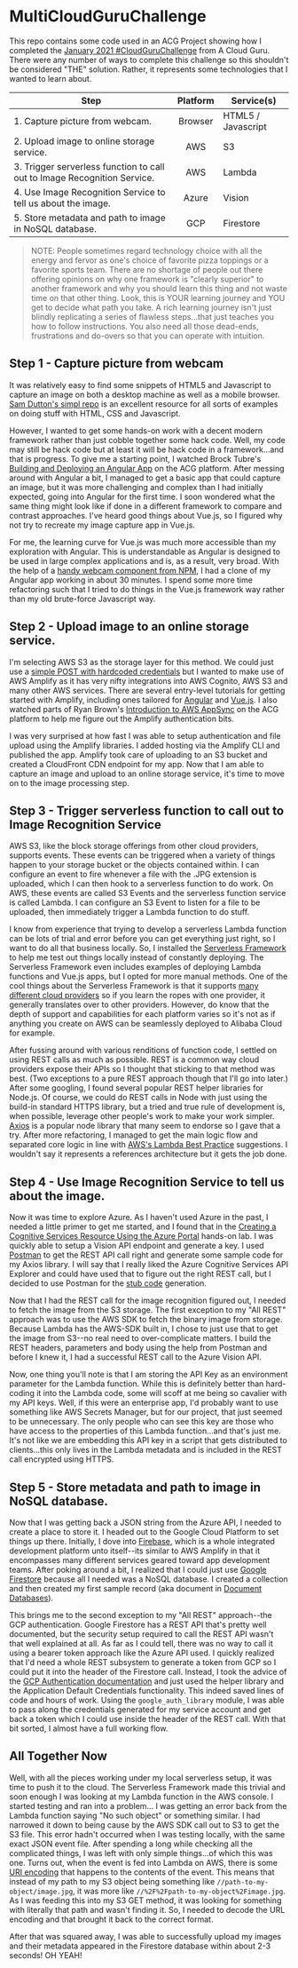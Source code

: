 # MultiCloudGuruChallenge

This repo contains some code used in an ACG Project showing how I completed the [January 2021 #CloudGuruChallenge](https://acloudguru.com/blog/engineering/cloudguruchallenge-multi-cloud-madness) from A Cloud Guru.  There were any number of ways to complete this challenge so this shouldn't be considered "THE" solution.  Rather, it represents some technologies that I wanted to learn about.


| Step                                                                  | Platform | Service(s)         |
|-----------------------------------------------------------------------|:--------:|--------------------|
| 1. Capture picture from webcam.                                          |  Browser | HTML5 / Javascript |
| 2. Upload image to online storage service.                               |    AWS   | S3                 |
| 3. Trigger serverless function to call out to Image Recognition Service. |    AWS   | Lambda             |
| 4. Use Image Recognition Service to tell us about the image.             |   Azure  | Vision             |
| 5. Store metadata and path to image in NoSQL database.                   |    GCP   | Firestore          |


> NOTE: People sometimes regard technology choice with all the energy and fervor as one's choice of favorite pizza toppings or a favorite sports team.  There are no shortage of people out there offering opinions on why one framework is "clearly superior" to another framework and why you should learn this thing and not waste time on that other thing.  Look, this is YOUR learning journey and YOU get to decide what path you take.  A rich learning journey isn't just blindly replicating a series of flawless steps...that just teaches you how to follow instructions.  You also need all those dead-ends, frustrations and do-overs so that you can operate with intuition.  

## Step 1 - Capture picture from webcam

It was relatively easy to find some snippets of HTML5 and Javascript to capture an image on both a desktop machine as well as a mobile browser.  [Sam Dutton's simpl repo](https://github.com/samdutton/simpl) is an excellent resource for all sorts of examples on doing stuff with HTML, CSS and Javascript.

However, I wanted to get some hands-on work with a decent modern framework rather than just cobble together some hack code.  Well, my code may still be hack code but at least it will be hack code in a framework...and that is progress. To give me a starting point, I watched Brock Tubre's [Building and Deploying an Angular App](https://learn.acloud.guru/handson/23d76e0d-8298-4200-a93c-c51fc22f8828) on the ACG platform.  After messing around with Angular a bit, I managed to get a basic app that could capture an image, but it was more challenging and complex than I had initially expected, going into Angular for the first time.  I soon wondered what the same thing might look like if done in a different framework to compare and contrast approaches.  I've heard good things about Vue.js, so I figured why not try to recreate my image capture app in Vue.js.

For me, the learning curve for Vue.js was much more accessible than my exploration with Angular.  This is understandable as Angular is designed to be used in large complex applications and is, as a result, very broad.  With the help of a [handy webcam component from NPM](https://www.npmjs.com/package/vue-web-cam), I had a clone of my Angular app working in about 30 minutes.  I spend some more time refactoring such that I tried to do things in the Vue.js framework way rather than my old brute-force Javascript way.


## Step 2 - Upload image to an online storage service.

I'm selecting AWS S3 as the storage layer for this method.  We could just use a [simple POST with hardcoded credentials](https://docs.aws.amazon.com/AmazonS3/latest/API/sigv4-post-example.html) but I wanted to make use of AWS Amplify as it has very nifty integrations into AWS Cognito, AWS S3 and many other AWS services.  There are several entry-level tutorials for getting started with Amplify, including ones tailored for [Angular](https://docs.amplify.aws/start/q/integration/angular) and [Vue.js](https://docs.amplify.aws/start/q/integration/vue).  I also watched parts of Ryan Brown's [Introduction to AWS AppSync](https://acloud.guru/overview/intro-aws-appsync) on the ACG platform to help me figure out the Amplify authentication bits.

I was very surprised at how fast I was able to setup authentication and file upload using the Amplify libraries.  I added hosting via the Amplify CLI and published the app.  Amplify took care of uploading to an S3 bucket and created a CloudFront CDN endpoint for my app.  Now that I am able to capture an image and upload to an online storage service, it's time to move on to the image processing step.

## Step 3 - Trigger serverless function to call out to Image Recognition Service

AWS S3, like the block storage offerings from other cloud providers, supports events.  These events can be triggered when a variety of things happen to your storage bucket or the objects contained within.  I can configure an event to fire whenever a file with the .JPG extension is uploaded, which I can then hook to a serverless function to do work.  On AWS, these events are called S3 Events and the serverless function service is called Lambda.  I can configure an S3 Event to listen for a file to be uploaded, then immediately trigger a Lambda function to do stuff.

I know from experience that trying to develop a serverless Lambda function can be lots of trial and error before you can get everything just right, so I want to do all that business locally.  So, I installed the [Serverless Framework](https://www.serverless.com/) to help me test out things locally instead of constantly deploying.  The Serverless Framework even includes examples of deploying Lambda functions and Vue.js apps, but I opted for more manual methods.  One of the cool things about the Serverless Framework is that it supports [many different cloud providers](https://www.serverless.com/framework/docs/providers/) so if you learn the ropes with one provider, it generally translates over to other providers.  However, do know that the depth of support and capabilities for each platform varies so it's not as if anything you create on AWS can be seamlessly deployed to Alibaba Cloud for example.

After fussing around with various renditions of function code, I settled on using REST calls as much as possible.  REST is a common way cloud providers expose their APIs so I thought that sticking to that method was best.  (Two exceptions to a pure REST approach though that I'll go into later.)   After some googling, I found several popular REST helper libraries for Node.js.  Of course, we could do REST calls in Node with just using the build-in standard HTTPS library, but a tried and true rule of development is, when possible, leverage other people's work to make your work simpler.  [Axios](https://github.com/axios/axios) is a popular node library that many seem to endorse so I gave that a try.  After more refactoring, I managed to get the main logic flow and separated core logic in line with [AWS's Lambda Best Practice](https://docs.aws.amazon.com/lambda/latest/dg/best-practices.html) suggestions.  I wouldn't say it represents a references architecture but it gets the job done.

## Step 4 - Use Image Recognition Service to tell us about the image.

Now it was time to explore Azure.  As I haven't used Azure in the past, I needed a little primer to get me started, and I found that in the [Creating a Cognitive Services Resource Using the Azure Portal](https://learn.acloud.guru/handson/2a74fc95-495d-41fe-9eb0-83a47fd203f8) hands-on lab.  I was quickly able to setup a Vision API endpoint and generate a key.  I used [Postman](https://www.postman.com/) to get the REST API call right and generate some sample code for my Axios library.  I will say that I really liked the Azure Cognitive Services API Explorer and could have used that to figure out the right REST call, but I decided to use Postman for the [stub code](https://en.wikipedia.org/wiki/Method_stub) generation. 

Now that I had the REST call for the image recognition figured out, I needed to fetch the image from the S3 storage.  The first exception to my "All REST" approach was to use the AWS SDK to fetch the binary image from storage.  Because Lambda has the AWS-SDK built in, I chose to just use that to get the image from S3--no real need to over-complicate matters.  I build the REST headers, parameters and body using the help from Postman and before I knew it, I had a successful REST call to the Azure Vision API.

Now, one thing you'll note is that I am storing the API Key as an environment parameter for the Lambda function.  While this is definitely better than hard-coding it into the Lambda code, some will scoff at me being so cavalier with my API keys.  Well, if this were an enterprise app, I'd probably want to use something like AWS Secrets Manager, but for our project, that just seemed to be unnecessary.  The only people who can see this key are those who have access to the properties of this Lambda function...and that's just me.  It's not like we are embedding this API key in a script that gets distributed to clients...this only lives in the Lambda metadata and is included in the REST call encrypted using HTTPS.

## Step 5 - Store metadata and path to image in NoSQL database.

Now that I was getting back a JSON string from the Azure API, I needed to create a place to store it.  I headed out to the Google Cloud Platform to set things up there.  Initially, I dove into [Firebase](https://firebase.google.com/), which is a whole integrated development platform unto itself--its similar to AWS Amplify in that it encompasses many different services geared toward app development teams.  After poking around a bit, I realized that I could just use [Google Firestore](https://cloud.google.com/firestore) because all I needed was a NoSQL database.  I created a collection and then created my first sample record (aka document in [Document Databases](https://en.wikipedia.org/wiki/Document-oriented_database)).

This brings me to the second exception to my "All REST" approach--the GCP authentication.  Google Firestore has a REST API that's pretty well documented, but the security setup required to call the REST API wasn't that well explained at all.  As far as I could tell, there was no way to call it using a bearer token approach like the Azure API used.  I quickly realized that I'd need a whole REST subsystem to generate a token from GCP so I could put it into the header of the Firestore call.  Instead, I took the advice of the [GCP Authentication documentation](https://cloud.google.com/docs/authentication/production) and just used the helper library and the Application Default Credentials functionality.  This indeed saved lines of code and hours of work.  Using the `google_auth_library` module, I was able to pass along the credentials generated for my service account and get back a token which I could use inside the header of the REST call.  With that bit sorted, I almost have a full working flow.  

## All Together Now

Well, with all the pieces working under my local serverless setup, it was time to push it to the cloud.  The Serverless Framework made this trivial and soon enough I was looking at my Lambda function in the AWS console.  I started testing and ran into a problem...  I was getting an error back from the Lambda function saying "No such object" or something similar.  I had narrowed it down to being cause by the AWS SDK call out to S3 to get the S3 file.  This error hadn't occurred when I was testing locally, with the same exact JSON event file.  After spending a long while checking all the complicated things, I was left with only simple things...of which this was one.  Turns out, when the event is fed into Lambda on AWS, there is some [URI encoding](https://en.wikipedia.org/wiki/Percent-encoding) that happens to the contents of the event.  This means that instead of my path to my S3 object being something like `//path-to-my-object/image.jpg`, it was more like `//%2F%2Fpath-to-my-object%2Fimage.jpg`.  As I was feeding this into my S3 GET method, it was looking for something with literally that path and wasn't finding it.   So, I needed to decode the URL encoding and that brought it back to the correct format.

After that was squared away, I was able to successfully upload my images and their metadata appeared in the Firestore database within about 2-3 seconds!  OH YEAH!





